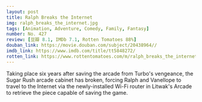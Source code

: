 ```yaml
---
layout: post 
title: Ralph Breaks the Internet
img: ralph_breaks_the_internet.jpg
tags: [Animation, Adventure, Comedy, Family, Fantasy]
number: No. 427
review: [豆瓣 8.1, IMDb 7.1, Rotten Tomatoes 88%]
douban_link: https://movie.douban.com/subject/20438964//
imdb_link: https://www.imdb.com/title/tt5848272/
rotten_link: https://www.rottentomatoes.com/m/ralph_breaks_the_internet
---
```


Taking place six years after saving the arcade from Turbo's vengeance, the Sugar Rush arcade cabinet has broken, forcing Ralph and Vanellope to travel to the Internet via the newly-installed Wi-Fi router in Litwak's Arcade to retrieve the piece capable of saving the game.
